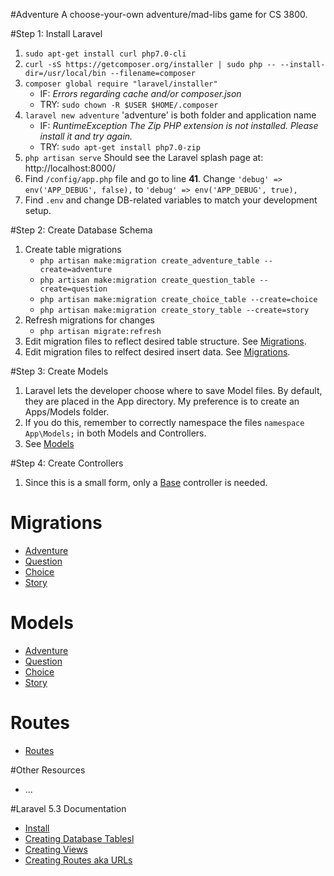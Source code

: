 #Adventure
A choose-your-own adventure/mad-libs game for CS 3800.

#Step 1: Install Laravel
1. `sudo apt-get install curl php7.0-cli`
2. `curl -sS https://getcomposer.org/installer | sudo php -- --install-dir=/usr/local/bin --filename=composer`
3. `composer global require "laravel/installer"`
	* IF: *Errors regarding cache and/or composer.json*
	* TRY: `sudo chown -R $USER $HOME/.composer`
5. `laravel new adventure`
'adventure' is both folder and application name
	* IF: *RuntimeException The Zip PHP extension is not installed. Please install it and try again.*
	* TRY: `sudo apt-get install php7.0-zip `
7. `php artisan serve`
Should see the Laravel splash page at: http://localhost:8000/
8. Find `/config/app.php` file and go to line **41**. Change `'debug' => env('APP_DEBUG', false),` to `'debug' => env('APP_DEBUG', true),`
9. Find `.env` and change DB-related variables to match your development setup.

#Step 2: Create Database Schema
1.  Create table migrations
	* `php artisan make:migration create_adventure_table --create=adventure`
	* `php artisan make:migration create_question_table --create=question`
	* `php artisan make:migration create_choice_table --create=choice`
	* `php artisan make:migration create_story_table --create=story`
2. Refresh migrations for changes
	* `php artisan migrate:refresh`
3. Edit migration files to reflect desired table structure. See [Migrations](#migrations).
4. Edit migration files to relfect desired insert data. See [Migrations](#migrations).

#Step 3: Create Models
1. Laravel lets the developer choose where to save Model files. By default, they are placed in the App directory. My preference is to create an Apps/Models folder.
2. If you do this, remember to correctly namespace the files `namespace App\Models;` in both Models and Controllers.
3. See [Models](#models)

#Step 4: Create Controllers
1. Since this is a small form, only a [Base][13] controller is needed.

# Migrations
* [Adventure][5]
* [Question][6]
* [Choice][7]
* [Story][8]

# Models
* [Adventure][9]
* [Question][10]
* [Choice][11]
* [Story][12]

# Routes
* [Routes][14]

#Other Resources
* ...

#Laravel 5.3 Documentation
* [Install][1]
* [Creating Database Tablesl][2]
* [Creating Views][3]
* [Creating Routes aka URLs][4]

[1]: https://laravel.com/docs/5.3
[2]: https://laravel.com/docs/5.3/migrations
[3]: https://laravel.com/docs/5.3/blade
[4]: https://laravel.com/docs/5.3/routing
[5]: https://github.com/leahmhb/adventure/blob/master/database/migrations/2016_11_17_170203_create_adventure_table.php
[6]: https://github.com/leahmhb/adventure/blob/master/database/migrations/2016_11_17_170209_create_question_table.php
[7]: https://github.com/leahmhb/adventure/blob/master/database/migrations/2016_11_17_170216_create_choice_table.php
[8]: https://github.com/leahmhb/adventure/blob/master/database/migrations/2016_11_18_012339_create_story_table.php
[9]: https://github.com/leahmhb/adventure/blob/master/app/Models/Adventure.php
[10]: https://github.com/leahmhb/adventure/blob/master/app/Models/Question.php
[11]: https://github.com/leahmhb/adventure/blob/master/app/Models/Choice.php
[12]: https://github.com/leahmhb/adventure/blob/master/app/Models/Story.php
[13]: https://github.com/leahmhb/adventure/blob/master/app/Http/Controllers/Base.php
[14]: https://github.com/leahmhb/adventure/blob/master/routes/web.php
